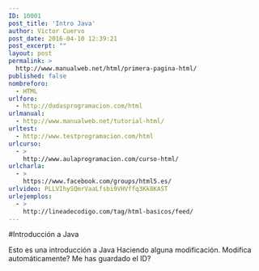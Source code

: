 ```yaml
---
ID: 10001
post_title: 'Intro Java'
author: Víctor Cuervo
post_date: 2016-04-10 12:39:21
post_excerpt: ""
layout: post
permalink: >
  http://www.manualweb.net/html/primera-pagina-html/
published: false
nombreforo:
  - HTML
urlforo:
  - http://dudasprogramacion.com/html
urlmanual:
  - http://www.manualweb.net/tutorial-html/
urltest:
  - http://www.testprogramacion.com/html
urlcurso:
  - >
    http://www.aulaprogramacion.com/curso-html/
urlcharla:
  - >
    https://www.facebook.com/groups/html5.es/
urlvideo: PLLVIhySQmrVaaLfsbi9VHVffq3Kk8KAST
urlejemplos:
  - >
    http://lineadecodigo.com/tag/html-basicos/feed/
---
```

#Introducción a Java

Esto es una introducción a Java
Haciendo alguna modificación.
Modifica automáticamente?
Me has guardado el ID?
